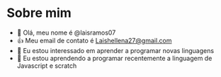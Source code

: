 # Sobre mim
- 👋 Olá, meu nome é @laisramos07
- 👍 Meu email de contato é Laishellena27@gmail.com 
- 👀 Eu estou interessado em aprender a programar novas linguagens
- 🌱 Eu estou aprendendo a programar recentemente a linguagem de Javascript e scratch



